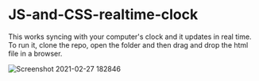# JS-and-CSS-realtime-clock

This works syncing with your computer's clock and it updates in real time.
To run it, clone the repo, open the folder and then drag and drop the html file in a browser.

![Screenshot 2021-02-27 182846](https://user-images.githubusercontent.com/66519559/109400830-b8718700-7929-11eb-8a1a-0a34fb6708f1.png)
